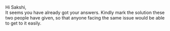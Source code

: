 Hi Sakshi,  
It seems you have already got your answers. Kindly mark the solution these two
people have given, so that anyone facing the same issue would be able to get
to it easily.
